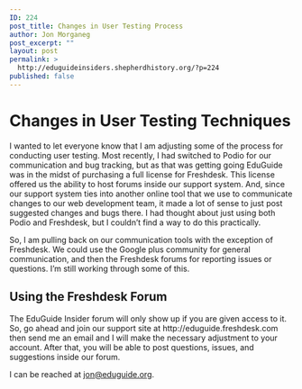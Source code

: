 ```yaml
---
ID: 224
post_title: Changes in User Testing Process
author: Jon Morganeg
post_excerpt: ""
layout: post
permalink: >
  http://eduguideinsiders.shepherdhistory.org/?p=224
published: false
---
```

<h1>Changes in User Testing Techniques</h1>
<p></p>
<p>I wanted to let everyone know that I am adjusting some of the process for conducting user testing. Most recently, I had switched to Podio for our communication and bug tracking, but as that was getting going EduGuide was in the midst of purchasing a full license for Freshdesk. This license offered us the ability to host forums inside our support system. And, since our support system ties into another online tool that we use to communicate changes to our web development team, it made a lot of sense to just post suggested changes and bugs there. I had thought about just using both Podio and Freshdesk, but I couldn’t find a way to do this practically.</p>
<p>So, I am pulling back on our communication tools with the exception of Freshdesk. We could use the Google plus community for general communication, and then the Freshdesk forums for reporting issues or questions. I’m still working through some of this.</p>
<h2>Using the Freshdesk Forum</h2>
<p>The EduGuide Insider forum will only show up if you are given access to it. So, go ahead and join our support site at http://eduguide.freshdesk.com then send me an email and I will make the necessary adjustment to your account. After that, you will be able to post questions, issues, and suggestions inside our forum.</p>
<p>I can be reached at <a href="mailto:jon@eduguide.org">jon@eduguide.org</a>.</p>